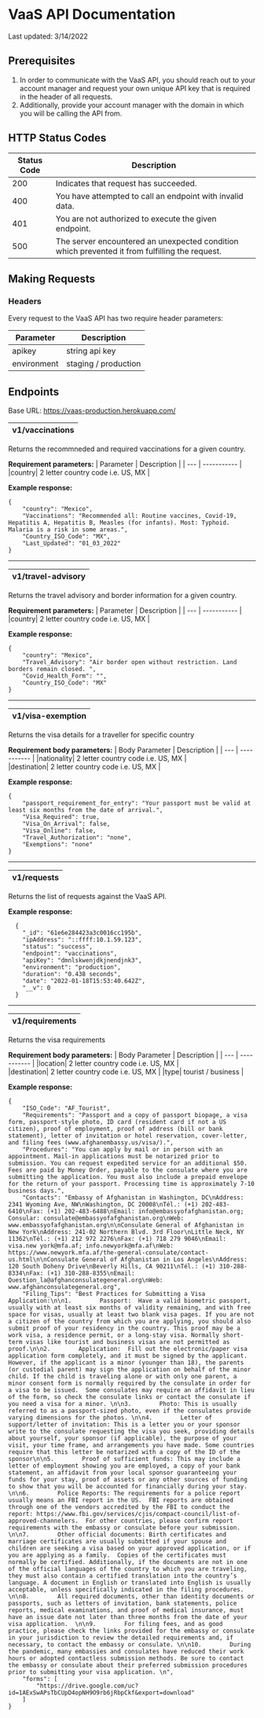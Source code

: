 # VaaS API Documentation
Last updated: 3/14/2022  
## Prerequisites
1. In order to communicate with the VaaS API, you should reach out to your account manager and request your own unique API key that is required in the header of all requests. 
2. Additionally, provide your account manager with the domain in which you will be calling the API from.

## HTTP Status Codes
| Status Code | Description |
| --- | ----------- |
| 200 | Indicates that request has succeeded. |
| 400 | You have attempted to call an endpoint with invalid data. |
| 401 | You are not authorized to execute the given endpoint. |
| 500 | The server encountered an unexpected condition which prevented it from fulfilling the request. |

## Making Requests
### Headers
Every request to the VaaS API has two require header parameters:  

| Parameter | Description |
| --- | ----------- |
|apikey| string api key |  
|environment| staging / production |

## Endpoints
Base URL: https://vaas-production.herokuapp.com/

| v1/vaccinations |
| --- |

Returns the recommneded and required vaccinations for a given country.

**Requirement parameters:**
| Parameter | Description |
| --- | ----------- |
|country| 2 letter country code i.e. US, MX |  

**Example response:**
```
{
    "country": "Mexico",
    "Vaccinations": "Recommended all: Routine vaccines, Covid-19, Hepatitis A, Hepatitis B, Measles (for infants). Most: Typhoid. Malaria is a risk in some areas.",
    "Country_ISO_Code": "MX",
    "Last_Updated": "01_03_2022"
}
```
---
| v1/travel-advisory |
| --- |

Returns the travel advisory and border information for a given country.

**Requirement parameters:**
| Parameter | Description |
| --- | ----------- |
|country| 2 letter country code i.e. US, MX |  

**Example response:**
```
{
    "country": "Mexico",
    "Travel_Advisory": "Air border open without restriction. Land borders remain closed. ",
    "Covid_Health_Form": "",
    "Country_ISO_Code": "MX"
}
```
---
| v1/visa-exemption |
| --- |

Returns the visa details for a traveller for specific country

**Requirement body parameters:**
| Body Parameter | Description |
| --- | ----------- |
|nationality| 2 letter country code i.e. US, MX |  
|destination| 2 letter country code i.e. US, MX | 

**Example response:**
```
{
    "passport_requirement_for_entry": "Your passport must be valid at least six months from the date of arrival.",
    "Visa_Required": true,
    "Visa_On_Arrival": false,
    "Visa_Online": false,
    "Travel_Authorization": "none",
    "Exemptions": "none"
}
```
---
| v1/requests|
| --- |

Returns the list of requests against the VaaS API. 

**Example response:**
```
  {
    "_id": "61e6e284423a3c0016cc195b",
    "ipAddress": "::ffff:10.1.59.123",
    "status": "success",
    "endpoint": "vaccinations",
    "apiKey": "dmnlskwenjdkjnendjnk3",
    "environment": "production",
    "duration": "0.438 seconds",
    "date": "2022-01-18T15:53:40.642Z",
    "__v": 0
  }
```
---
| v1/requirements |
| --- |

Returns the visa requirements

**Requirement body parameters:**
| Body Parameter | Description |
| --- | ----------- |
|location| 2 letter country code i.e. US, MX |  
|destination| 2 letter country code i.e. US, MX | 
|type| tourist / business | 

**Example response:**
```
{
    "ISO_Code": "AF_Tourist",
    "Requirements": "Passport and a copy of passport biopage, a visa form, passport-style photo, ID card (resident card if not a US citizen), proof of employment, proof of address (bill or bank statement), letter of invitation or hotel reservation, cover-letter, and filing fees (www.afghanembassy.us/visa/).",
    "Procedures": "You can apply by mail or in person with an appointment. Mail-in applications must be notarized prior to submission. You can request expedited service for an additional $50. Fees are paid by Money Order, payable to the consulate where you are submitting the application. You must also include a prepaid envelope for the return of your passport. Processing time is approximately 7-10 business days.",
    "Contacts": "Embassy of Afghanistan in Washington, DC\nAddress: 2341 Wyoming Ave, NW\nWashington, DC 20008\nTél.: (+1) 202-483-6410\nFax: (+1) 202-483-6488\nEmail: info@embassyofafghanistan.org; Consular: consulate@embassyofafghanistan.org\nWeb: www.embassyofafghanistan.org\n\nConsulate General of Afghanistan in New York\nAddress: 241-02 Northern Blvd. 3rd Floor\nLittle Neck, NY 11362\nTél.: (+1) 212 972 2276\nFax: (+1) 718 279 9046\nEmail: visa.new york@mfa.af; info.newyork@mfa.af\nWeb: https://www.newyork.mfa.af/the-general-consulate/contact-us.html\n\nConsulate General of Afghanistan in Los Angeles\nAddress: 120 South Doheny Drive\nBeverly Hills, CA 90211\nTél.: (+1) 310-288-8334\nFax: (+1) 310-288-8355\nEmail: Question_la@afghanconsulategeneral.org\nWeb: www.afghanconsulategeneral.org",
    "Filing_Tips": "Best Practices for Submitting a Visa Application:\n\n1.        Passport:  Have a valid biometric passport, usually with at least six months of validity remaining, and with free space for visas, usually at least two blank visa pages. If you are not a citizen of the country from which you are applying, you should also submit proof of your residency in the country. This proof may be a work visa, a residence permit, or a long-stay visa. Normally short-term visas like tourist and business visas are not permitted as proof.\n\n2.        Application:  Fill out the electronic/paper visa application form completely, and it must be signed by the applicant.  However, if the applicant is a minor (younger than 18), the parents (or custodial parent) may sign the application on behalf of the minor child. If the child is traveling alone or with only one parent, a minor consent form is normally required by the consulate in order for a visa to be issued.  Some consulates may require an affidavit in lieu of the form, so check the consulate links or contact the consulate if you need a visa for a minor. \n\n3.        Photo: This is usually referred to as a passport-sized photo, even if the consulates provide varying dimensions for the photos. \n\n4.        Letter of support/letter of invitation: This is a letter you or your sponsor write to the consulate requesting the visa you seek, providing details about yourself, your sponsor (if applicable), the purpose of your visit, your time frame, and arrangements you have made. Some countries require that this letter be notarized with a copy of the ID of the sponsor\n\n5.        Proof of sufficient funds: This may include a letter of employment showing you are employed, a copy of your bank statement, an affidavit from your local sponsor guaranteeing your funds for your stay, proof of assets or any other sources of funding to show that you will be accounted for financially during your stay. \n\n6.        Police Reports: The requirements for a police report usually means an FBI report in the US.  FBI reports are obtained through one of the vendors accredited by the FBI to conduct the report: https://www.fbi.gov/services/cjis/compact-council/list-of-approved-channelers.  For other countries, please confirm report requirements with the embassy or consulate before your submission. \n\n7.        Other official documents: Birth certificates and marriage certificates are usually submitted if your spouse and children are seeking a visa based on your approved application, or if you are applying as a family.  Copies of the certificates must normally be certified. Additionally, if the documents are not in one of the official languages of the country to which you are traveling, they must also contain a certified translation into the country’s language. A document in English or translated into English is usually acceptable, unless specifically indicated in the filing procedures. \n\n8.        All required documents, other than identity documents or passports, such as letters of invitation, bank statements, police reports, medical examinations, and proof of medical insurance, must have an issue date not later than three months from the date of your visa application.  \n\n9.        For filing fees, and as good practice, please check the links provided for the embassy or consulate in your jurisdiction to review the detailed requirements and, if necessary, to contact the embassy or consulate. \n\n10.        During the pandemic, many embassies and consulates have reduced their work hours or adopted contactless submission methods. Be sure to contact the embassy or consulate about their preferred submission procedures prior to submitting your visa application. \n",
    "forms": [
        "https://drive.google.com/uc?id=1AExSwAPsTbCUpD4opNH9O9rb6jRbpCkf&export=download"
    ]
}
```
